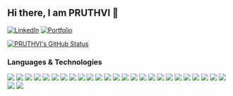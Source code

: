 ## Hi there, I am PRUTHVI 👋

[![LinkedIn](https://img.shields.io/badge/LinkedIn-blue?style=for-the-badge&logoWidth=20&width=80)](https://www.linkedin.com/in/pruthvi-yb/)
[![Portfolio](https://img.shields.io/badge/Portfolio-green?style=for-the-badge&logoWidth=10&width=80)]()

<a href="">
 <img src="https://github-readme-stats-l1afisvel-ruichen199801.vercel.app/api?username=pruthvi&show_icons=true&include_all_commits=true&theme=buefy&hide_border=true" alt="PRUTHVI's GitHub Status" />
</a>

<!--[![Pruthvi's GitHub stats](https://github-readme-stats.vercel.app/api?username=SHADOW-LIGHTS&show_icons=true&theme=buefy&hide_border=true)](https://github.com/SHADOW-LIGHTS/github-readme-stats)-->

### Languages & Technologies

<img src="https://img.shields.io/badge/-Java-f89820?style=flat&logo=java&logoColor=white"> <img src="https://img.shields.io/badge/-JavaScript-f7df1e?style=flat&logo=javascript&logoColor=black"> <img src="https://img.shields.io/badge/-Python-3776ab?style=flat&logo=python&logoColor=white"> <img src="https://img.shields.io/badge/-C-00599c?style=flat&logo=c&logoColor=white"> <img src="https://img.shields.io/badge/-C++-00599c?style=flat&logo=c%2B%2B&logoColor=white"> <img src="https://img.shields.io/badge/-SQL-4DB33D?style=flat&logo=sql&logoColor=white"> <img src="https://img.shields.io/badge/-HTML-e34f26?style=flat&logo=html5&logoColor=white"> <img src="https://img.shields.io/badge/-CSS-9400D3?style=flat&logo=css3&logoColor=white"> <img src="https://img.shields.io/badge/-Spring Boot-4DB33D?style=flat&logo=springboot&logoColor=FFFFFF"> <img src="https://img.shields.io/badge/-React-000000?style=flat&logo=react&logoColor=00c8ff"> <img src="http://img.shields.io/badge/-Node-430098?style=flat&logo=Node.js&logoColor=white"> <img src="http://img.shields.io/badge/-Kafka-232F3E?style=flat&logo=apache-kafka&logoColor=FFFFFF"> <img src="http://img.shields.io/badge/-Redis-F05032?style=flat&logo=redis&logoColor=FFFFFF"> <img src="http://img.shields.io/badge/-REST-6DB33F?style=flat&logo=rest&logoColor=FFFFFF"> <img src="https://img.shields.io/badge/-GraphQL-9400D3?style=flat&logo=graphql&logoColor=white"> <img src="http://img.shields.io/badge/-PostgreSQL-008CBA?style=flat&logo=postgresql&logoColor=FFFFFF"> <img src="https://img.shields.io/badge/-MySQL-F29111?style=flat&logo=mysql&logoColor=FFFFFF"> <img src="https://img.shields.io/badge/-MongoDB-4DB33D?style=flat&logo=mongodb&logoColor=FFFFFF"> <img src="http://img.shields.io/badge/-AWS-F89820?style=flat&logo=amazon&logoColor=white"> <img src="http://img.shields.io/badge/-GCP-4285F4?style=flat&logo=google%20cloud&logoColor=white"> <img src="https://img.shields.io/badge/-Docker-659ad2?style=flat&logo=docker&logoColor=ffffff"> <img src="http://img.shields.io/badge/-Kubernetes-007ACC?style=flat&logo=kubernetes&logoColor=white"> <img src="http://img.shields.io/badge/-Terraform-FF6C37?style=flat&logo=terraform&logoColor=white"> <img src="http://img.shields.io/badge/-Maven-6933FF?style=flat&logo=maven&logoColor=white"> <img src="https://img.shields.io/badge/-Gradle-eed718?style=flat&logo=apache-gradle&logoColor=ffffff"> <img src="http://img.shields.io/badge/-Linux-FCC624?style=flat&logo=linux&logoColor=black"> <img src="http://img.shields.io/badge/-Git-F05032?style=flat&logo=git&logoColor=FFFFFF">

<!---
SHADOW-LIGHTS/SHADOW-LIGHTS is a ✨ special ✨ repository because its `README.md` (this file) appears on your GitHub profile.
You can click the Preview link to take a look at your changes.
--->
